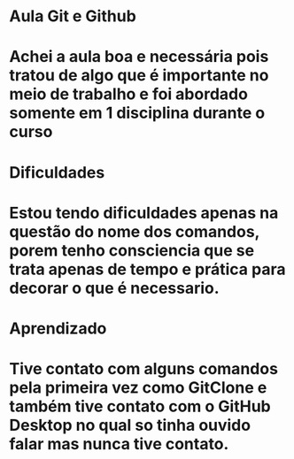 # Aula Git e Github 


<h1>
  Achei a aula boa e necessária pois tratou de algo que é importante no meio de trabalho e foi abordado somente em 1 disciplina durante o curso
</h1>

# Dificuldades
<h1>
  Estou tendo dificuldades apenas na questão do nome dos comandos, porem tenho consciencia que se trata apenas de tempo e prática para decorar o que é necessario.
</h1>

# Aprendizado
<h1>
  <p>
    Tive contato com alguns comandos pela primeira vez como GitClone e também tive contato com o GitHub Desktop no qual so tinha ouvido falar mas nunca tive contato.
  </p>
</h1>
